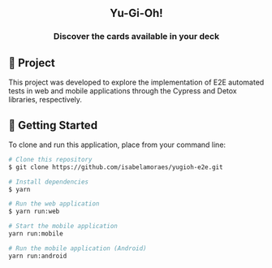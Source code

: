 <h2 align="center">
  Yu-Gi-Oh!
</h2>

<h3 align="center">
  Discover the cards available in your deck
</h3>

## 📁 Project

This project was developed to explore the implementation of E2E automated tests in web and mobile applications through the Cypress and Detox libraries, respectively. 

## 📃 Getting Started

To clone and run this application, place from your command line:

```bash
# Clone this repository
$ git clone https://github.com/isabelamoraes/yugioh-e2e.git

# Install dependencies
$ yarn

# Run the web application
$ yarn run:web

# Start the mobile application
yarn run:mobile

# Run the mobile application (Android)
yarn run:android

```
